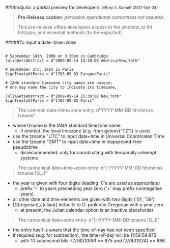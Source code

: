 ###tm4julia: a partial preview for developers
<small>Jeffrey A. Sarnoff (2012-Oct-24)</small>

> **Pre-Release caution**: *pervasive operational correctness not assured.*
>
> This pre-release offers developers access to the ymdhms_tz 64 bitstype, and essential methods (to-be-exported).




#####To input a date+time+zone


```

# September 14th, 2009 at 3:30pm in Cambridge
JuliaGetsAbstract = d"2009-09-14 15:30:00 America/New_York"

# September 3rd, 1783 in Paris
SignTreatyOfParis = d"1783-09-03 Europe/Paris"

# IANA standard timezone city names are unique;
# one may name the city to indicate its timezone.

JuliaGetsAbstract = d"2009-09-14 15:30:00 New_York"
SignTreatyOfParis = d"1783-09-03 Paris"

```



> The common date+time+zone entry: d"YYYY-MM-DD hh:mm:ss tzname"

  * where tzname is the IANA standard timezone name
    * if omitted, the local timezone (e.g. from getenv("TZ")) is used.
  * use the tzname "UTC" to input date+time in Universal Coordinated Time
  * use the tzname "GMT" to input date+time in leapsecond-free pseudotime
     * disrecommended: only for coordinating with temporally unkempt systems

> The cannonical date+time+zone entry: d"[-]YYYY-MM-DD hh:mm:ss tzname [G,J]"

  * the year is given with four digits (leading '0's are used as appropriate)
    * prefix '-' to years preceeding year zero ('+' may prefix nonnegative years)
  * all other date and time elements are given with two digits ('01', '59')
  * [G(regorian),J(ulian)] defaults to G: proleptic Gregorian with a year zero.
    * at present, the Julian calendar option is an inactive placeholder

> The cannonical date+zone entry: d"[-]YYYY-MM-DD tzname [G,J]"

  * the entry itself is aware that the time-of-day has not been specified
  * if required (e.g. for subtraction), the time-of-day will be 11:59:59.875
    * with 10 subsecond bits: (7//8)*(1000) == 875 and (7//8)*(1024) == 896



